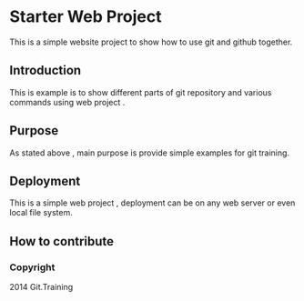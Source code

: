 # Starter Web Project
 
This is a simple website project to show how to use git and github together.

## Introduction

This is example is to show different parts of git repository and various commands using web project .

## Purpose

As stated above , main purpose is provide simple examples for git training.

## Deployment

This is a simple web project , deployment can be on any web server or even local file system.

## How to contribute

### Copyright
 
2014 Git.Training